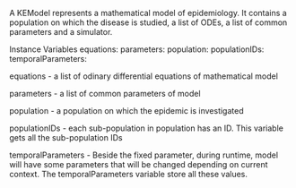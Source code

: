 A KEModel represents a mathematical model of epidemiology. It contains a population on which the disease is studied, a list of ODEs, a list of common parameters and a simulator.

Instance Variables
	equations:		<OrderedCollection>
	parameters:		<Dictionary>
	population:		<KEPopulation>
	populationIDs:		<OrderedCollection>
	temporalParameters:		<Dictionary>

equations
	- a list of odinary differential equations of mathematical model

parameters
	- a list of common parameters of model

population
	- a population on which the epidemic is investigated

populationIDs
	- each sub-population in population has an ID. This variable gets all the sub-population IDs

temporalParameters
	- Beside the fixed parameter, during runtime, model will have some parameters that will be changed depending on current context. The temporalParameters variable store all these values.

